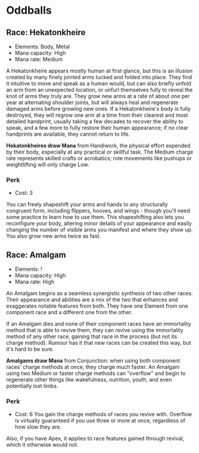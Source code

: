 # Oddballs

## Race: Hekatonkheire
- Elements: Body, Metal
- Mana capacity: High
- Mana rate: Medium

A Hekatonkheire appears mostly human at first glance, but this is an illusion created by many finely jointed arms tucked and folded into place. They find it intuitive to move and speak as a human would, but can also briefly unfold an arm from an unexpected location, or unfurl themselves fully to reveal the knot of arms they truly are. They grow new arms at a rate of about one per year at alternating shoulder joints, but will always heal and regenerate damaged arms before growing new ones. If a Hekatonkheire's body is fully destroyed, they will regrow one arm at a time from their clearest and most detailed handprint, usually taking a few decades to recover the ability to speak, and a few more to fully restore their human appearance; if no clear handprints are available, they cannot return to life.

__Hekatonkheires draw Mana__ from Handiwork, the physical effort expended by their body, especially at any practical or skillful task. The Medium charge rate represents skilled crafts or acrobatics; rote movements like pushups or weightlifting will only charge Low.

### Perk
- Cost: 3

You can freely shapeshift your arms and hands to any structurally congruent form, including flippers, hooves, and wings - though you'll need some practice to learn how to use them. This shapeshifting also lets you reconfigure your body, altering minor details of your appearance and easily changing the number of visible arms you manifest and where they show up. You also grow new arms twice as fast.


## Race: Amalgam
- Elements: !
- Mana capacity: High
- Mana rate: High

An Amalgam begins as a seamless synergistic synthesis of two other races. Their appearance and abilities are a mix of the two that enhances and exaggerates notable features from both. They have one Element from one component race and a different one from the other.

If an Amalgam dies and none of their component races have an immortality method that is able to revive them, they can revive using the immortality method of any other race, gaining that race in the process (but not its charge method). Rumour has it that new races can be created this way, but it's hard to be sure.

__Amalgams draw Mana__ from Conjunction: when using both component races' charge methods at once, they charge much faster. An Amalgam using two Medium or faster charge methods can "overflow" and begin to regenerate other things like wakefulness, nutrition, youth, and even potentially lost limbs.

### Perk
- Cost: 6
You gain the charge methods of races you revive with. Overflow is virtually guaranteed if you use three or more at once, regardless of how slow they are. 

Also, if you have Apex, it applies to race features gained through revival, which it otherwise would not.
